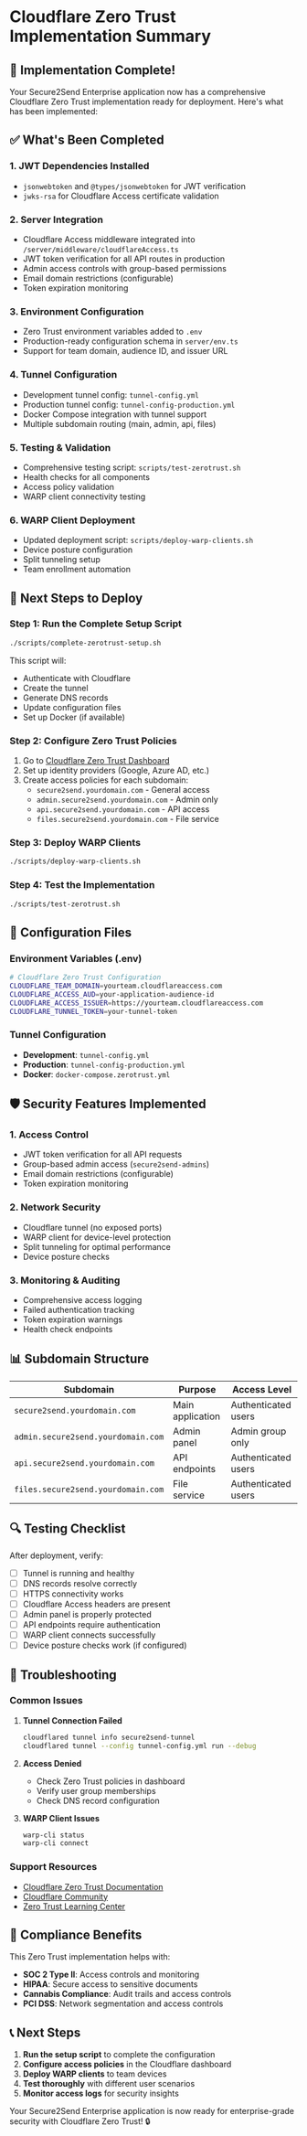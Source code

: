 # Cloudflare Zero Trust Implementation Summary

## 🎉 Implementation Complete!

Your Secure2Send Enterprise application now has a comprehensive Cloudflare Zero Trust implementation ready for deployment. Here's what has been implemented:

## ✅ What's Been Completed

### 1. **JWT Dependencies Installed**
- `jsonwebtoken` and `@types/jsonwebtoken` for JWT verification
- `jwks-rsa` for Cloudflare Access certificate validation

### 2. **Server Integration**
- Cloudflare Access middleware integrated into `/server/middleware/cloudflareAccess.ts`
- JWT token verification for all API routes in production
- Admin access controls with group-based permissions
- Email domain restrictions (configurable)
- Token expiration monitoring

### 3. **Environment Configuration**
- Zero Trust environment variables added to `.env`
- Production-ready configuration schema in `server/env.ts`
- Support for team domain, audience ID, and issuer URL

### 4. **Tunnel Configuration**
- Development tunnel config: `tunnel-config.yml`
- Production tunnel config: `tunnel-config-production.yml`
- Docker Compose integration with tunnel support
- Multiple subdomain routing (main, admin, api, files)

### 5. **Testing & Validation**
- Comprehensive testing script: `scripts/test-zerotrust.sh`
- Health checks for all components
- Access policy validation
- WARP client connectivity testing

### 6. **WARP Client Deployment**
- Updated deployment script: `scripts/deploy-warp-clients.sh`
- Device posture configuration
- Split tunneling setup
- Team enrollment automation

## 🚀 Next Steps to Deploy

### Step 1: Run the Complete Setup Script
```bash
./scripts/complete-zerotrust-setup.sh
```

This script will:
- Authenticate with Cloudflare
- Create the tunnel
- Generate DNS records
- Update configuration files
- Set up Docker (if available)

### Step 2: Configure Zero Trust Policies
1. Go to [Cloudflare Zero Trust Dashboard](https://one.dash.cloudflare.com/)
2. Set up identity providers (Google, Azure AD, etc.)
3. Create access policies for each subdomain:
   - `secure2send.yourdomain.com` - General access
   - `admin.secure2send.yourdomain.com` - Admin only
   - `api.secure2send.yourdomain.com` - API access
   - `files.secure2send.yourdomain.com` - File service

### Step 3: Deploy WARP Clients
```bash
./scripts/deploy-warp-clients.sh
```

### Step 4: Test the Implementation
```bash
./scripts/test-zerotrust.sh
```

## 🔧 Configuration Files

### Environment Variables (.env)
```bash
# Cloudflare Zero Trust Configuration
CLOUDFLARE_TEAM_DOMAIN=yourteam.cloudflareaccess.com
CLOUDFLARE_ACCESS_AUD=your-application-audience-id
CLOUDFLARE_ACCESS_ISSUER=https://yourteam.cloudflareaccess.com
CLOUDFLARE_TUNNEL_TOKEN=your-tunnel-token
```

### Tunnel Configuration
- **Development**: `tunnel-config.yml`
- **Production**: `tunnel-config-production.yml`
- **Docker**: `docker-compose.zerotrust.yml`

## 🛡️ Security Features Implemented

### 1. **Access Control**
- JWT token verification for all API requests
- Group-based admin access (`secure2send-admins`)
- Email domain restrictions (configurable)
- Token expiration monitoring

### 2. **Network Security**
- Cloudflare tunnel (no exposed ports)
- WARP client for device-level protection
- Split tunneling for optimal performance
- Device posture checks

### 3. **Monitoring & Auditing**
- Comprehensive access logging
- Failed authentication tracking
- Token expiration warnings
- Health check endpoints

## 📊 Subdomain Structure

| Subdomain | Purpose | Access Level |
|-----------|---------|--------------|
| `secure2send.yourdomain.com` | Main application | Authenticated users |
| `admin.secure2send.yourdomain.com` | Admin panel | Admin group only |
| `api.secure2send.yourdomain.com` | API endpoints | Authenticated users |
| `files.secure2send.yourdomain.com` | File service | Authenticated users |

## 🔍 Testing Checklist

After deployment, verify:

- [ ] Tunnel is running and healthy
- [ ] DNS records resolve correctly
- [ ] HTTPS connectivity works
- [ ] Cloudflare Access headers are present
- [ ] Admin panel is properly protected
- [ ] API endpoints require authentication
- [ ] WARP client connects successfully
- [ ] Device posture checks work (if configured)

## 🚨 Troubleshooting

### Common Issues

1. **Tunnel Connection Failed**
   ```bash
   cloudflared tunnel info secure2send-tunnel
   cloudflared tunnel --config tunnel-config.yml run --debug
   ```

2. **Access Denied**
   - Check Zero Trust policies in dashboard
   - Verify user group memberships
   - Check DNS record configuration

3. **WARP Client Issues**
   ```bash
   warp-cli status
   warp-cli connect
   ```

### Support Resources
- [Cloudflare Zero Trust Documentation](https://developers.cloudflare.com/cloudflare-one/)
- [Cloudflare Community](https://community.cloudflare.com/)
- [Zero Trust Learning Center](https://www.cloudflare.com/learning/access-management/what-is-zero-trust/)

## 🎯 Compliance Benefits

This Zero Trust implementation helps with:
- **SOC 2 Type II**: Access controls and monitoring
- **HIPAA**: Secure access to sensitive documents
- **Cannabis Compliance**: Audit trails and access controls
- **PCI DSS**: Network segmentation and access controls

## 📞 Next Steps

1. **Run the setup script** to complete the configuration
2. **Configure access policies** in the Cloudflare dashboard
3. **Deploy WARP clients** to team devices
4. **Test thoroughly** with different user scenarios
5. **Monitor access logs** for security insights

Your Secure2Send Enterprise application is now ready for enterprise-grade security with Cloudflare Zero Trust! 🔒
